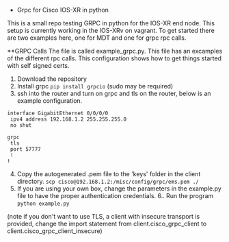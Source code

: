 * Grpc for Cisco IOS-XR in python

This is a small repo testing GRPC in python for the IOS-XR end node. This setup is currently working in the IOS-XRv on vagrant. 
To get started there are two examples here, one for MDT and one for grpc rpc calls.

**GRPC Calls
The file is called example_grpc.py. This file has an excamples of the different rpc calls. This configuration shows how to get things started with self signed certs.

1. Download the repository
2. Install grpc
```pip install grpcio``` (sudo may be required)
3. ssh into the router and turn on grpc and tls on the router, below is an example configuration.
```
interface GigabitEthernet 0/0/0/0
 ipv4 address 192.168.1.2 255.255.255.0
 no shut

grpc
 tls
 port 57777
 !
!
```
4. Copy the autogenerated .pem file to the 'keys' folder in the client directory.
```scp cisco@192.168.1.2:/misc/config/grpc/ems.pem ./```
5. If you are using your own box, change the parameters in the example.py file to have the proper authentication credentials. 
6.. Run the program ```python example.py```

(note if you don't want to use TLS, a client with insecure transport is provided, change the import statement from client.cisco_grpc_client to client.cisco_grpc_client_insecure)